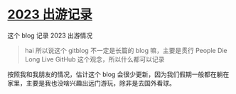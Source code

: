 # [2023 出游记录](https://github.com/buzzzzx/gitblog/issues/3)

这个 blog 记录 2023 出游情况

> hai 所以说这个 gitblog 不一定是长篇的 blog 嘛，主要是贯行 People Die Long Live GitHub 这个观念，所以什么都可以记录

按照我和我朋友的情况，估计这个 blog 会很少更新，因为我们假期一般都在躺在家里，主要是我也没啥兴趣出远门游玩，除非是去国外看球。